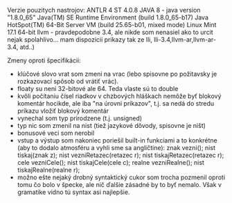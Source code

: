 Verzie pouzitych nastrojov:
ANTLR 4
ST 4.0.8
JAVA 8 - java version "1.8.0_65"
	 Java(TM) SE Runtime Environment (build 1.8.0_65-b17)
	 Java HotSpot(TM) 64-Bit Server VM (build 25.65-b01, mixed mode)
Linux Mint 17.1 64-bit
llvm - pravdepodobne 3.4, ale nikde som nenasiel ako to urcit nejak spolahlivo... mam dispozicii prikazy tak ze lli, lli-3.4,llvm-ar,llvm-ar-3.4, atd..)

Zmeny oproti špecifikácii:
- klúčové slovo vrat som zmeni na vrac (lebo spisovne po požitavsky je rozkazovací spôsob od vrátiť vrác).
- floaty su neni 32-bitové ale 64. Teda vlaste sú to double
- kvôli počítaniu čísel riadkov v chzbových hláškach nemôže byť blokový komentár hocikde, ale iba "na úrovni príkazov", t.j. sa nedá do stredu príkazu vložiť blokový komentár
- vynechal som typ prirodzene (t.j. unsigned)
- typ nic som zmenil na nist (tiež jazykové dôvody, spisovne je ništ)
- bonusové veci som nerobil
- vstup a výstup som nakoniec poriešil built-in funkciami a to konkrétne (aby to dodalo atmosféru a vyhli sme sa angličtine):
	znak vezni();
	nist tiskaj(znak z);
	nist vezniRetazec(retazec r);
	nist tiskajRetazec(retazec r);
	cele vezniCele();
	nist tiskajCele(cele c);
	realne vezniRealne();
	nist tiskajRealne(realne r);
- možno ešte nejaký drobný syntaktický cukor som trocha pozmenil oproti tomu čo bolo v špecke, ale nič ďalšie zásadné by to byť nemalo. Však v gramatike vidno tú syntax asi najlepšie.
